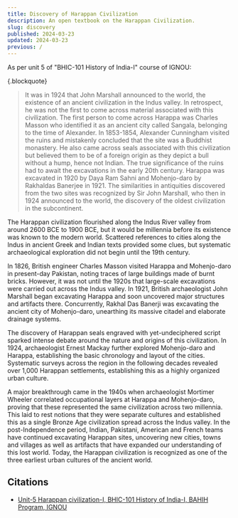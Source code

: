 ```yaml
---
title: Discovery of Harappan Civilization
description: An open textbook on the Harappan Civilization.
slug: discovery
published: 2024-03-23
updated: 2024-03-23
previous: /
---
```


As per unit 5 of "BHIC-101 History of India-I" course of IGNOU:

{.blockquote}
> It was in 1924 that John Marshall announced to the world, the existence of an ancient civilization in the Indus valley. In retrospect, he was not the first to come across material associated with this civilization. The first person to come across Harappa was Charles Masson who identified it as an ancient city called Sangala, belonging to the time of Alexander. In 1853-1854, Alexander Cunningham visited the ruins and mistakenly concluded that the site was a Buddhist monastery. He also came across seals associated with this civilization but believed them to be of a foreign origin as they depict a bull without a hump, hence not Indian. The true significance of the ruins had to await the excavations in the early 20th century. Harappa was excavated in 1920 by Daya Ram Sahni and Mohenjo-daro by Rakhaldas Banerjee in 1921. The similarities in antiquities discovered from the two sites was recognized by Sir John Marshall, who then in 1924 announced to the world, the discovery of the oldest civilization in the subcontinent.

The Harappan civilization flourished along the Indus River valley from around 2600 BCE to 1900 BCE, but it would be millennia before its existence was known to the modern world. Scattered references to cities along the Indus in ancient Greek and Indian texts provided some clues, but systematic archaeological exploration did not begin until the 19th century.

In 1826, British engineer Charles Masson visited Harappa and Mohenjo-daro in present-day Pakistan, noting traces of large buildings made of burnt bricks. However, it was not until the 1920s that large-scale excavations were carried out across the Indus valley. In 1921, British archaeologist John Marshall began excavating Harappa and soon uncovered major structures and artifacts there. Concurrently, Rakhal Das Banerji was excavating the ancient city of Mohenjo-daro, unearthing its massive citadel and elaborate drainage systems.

The discovery of Harappan seals engraved with yet-undeciphered script sparked intense debate around the nature and origins of this civilization. In 1924, archaeologist Ernest Mackay further explored Mohenjo-daro and Harappa, establishing the basic chronology and layout of the cities. Systematic surveys across the region in the following decades revealed over 1,000 Harappan settlements, establishing this as a highly organized urban culture.

A major breakthrough came in the 1940s when archaeologist Mortimer Wheeler correlated occupational layers at Harappa and Mohenjo-daro, proving that these represented the same civilization across two millennia. This laid to rest notions that they were separate cultures and established this as a single Bronze Age civilization spread across the Indus valley. In the post-Independence period, Indian, Pakistani, American and French teams have continued excavating Harappan sites, uncovering new cities, towns and villages as well as artifacts that have expanded our understanding of this lost world. Today, the Harappan civilization is recognized as one of the three earliest urban cultures of the ancient world.

## Citations

- [Unit-5 Harappan civilization-I, BHIC-101 History of India-I, BAHIH Program, IGNOU](http://egyankosh.ac.in//handle/123456789/64779)